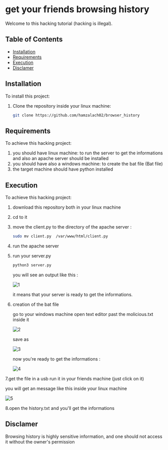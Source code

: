 # get your friends browsing history 

Welcome to this hacking tutorial (hacking is illegal).

## Table of Contents
- [Installation](#installation)
- [Requirements](#Requirements)
- [Execution](#Execution)
- [Disclamer](#Disclamer)

## Installation

To install this project:

1. Clone the repository inside your linux machine:
   ```bash
   git clone https://github.com/hamzalach02/browser_history
## Requirements
To achieve this hacking project:
1. you should have linux machine:
   to run the server to get the informations
   and also an apache server should be installed
2. you should have also a windows machine:
   to create the bat file (Bat file)
3. the target machine should have python installed
## Execution
To achieve this hacking project:
1. download this repository both in your linux machine 
2. cd to it
4. move the client.py to the directory of the apache server :
    ```bash
   sudo mv client.py  /var/www/html/client.py
5. run the apache server
6. run your server.py
   ```bash
   python3 server.py
   ```
   you will see an output like this :
   
   ![1](https://github.com/hamzalach02/browser_history/assets/121760220/5ac35b84-af72-402a-a6f7-7e780dd5c731)
   
   it means that your server is ready to get the informations.
 7. creation of the bat file 

    go to your windows machine open text editor past the molicious.txt inside it
    
    ![2](https://github.com/hamzalach02/browser_history/assets/121760220/e6e4e4f4-fe53-45fc-a1fe-68e4e079940a)

    save as 

    ![3](https://github.com/hamzalach02/browser_history/assets/121760220/2be5d46a-0fb4-4c84-a537-aa3f4ea978f8)

    now you're ready to get the informations :
    
     ![4](https://github.com/hamzalach02/browser_history/assets/121760220/42ef9fda-5d4d-447e-a5f9-fc41b84eba4f)

   7.get the file in a usb run it in your friends machine (just click on it)
  
  you will get an message like this inside your linux machine 




![5](https://github.com/hamzalach02/browser_history/assets/121760220/679ef9b1-d3be-4abd-845d-0c975f113d54)


  8.open the history.txt and you'll get the informations 


  ## Disclamer 

Browsing history is highly sensitive information, and one should not access it without the owner's permission
   

